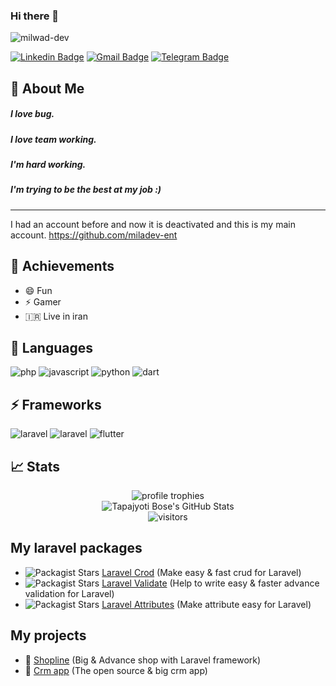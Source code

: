 ### Hi there 👋

<p align=left> <img src="https://komarev.com/ghpvc/?username=milwad-dev" alt=milwad-dev /></p>

[![Linkedin Badge](https://img.shields.io/badge/-Milwad%20Dev-0072b1?style=flat&logo=Linkedin&logoColor=white&link=https://www.linkedin.com/in/milwad-khosravi-26a355230/)](https://www.linkedin.com/in/milwad-khosravi-26a355230/)
[![Gmail Badge](https://img.shields.io/badge/-milwad.dev@gmail.com-c14438?style=flat&logo=Gmail&logoColor=white&link=mailto:milwad.dev@gmail.com)](mailto:milwad.dev@gmail.com)
[![Telegram Badge](https://img.shields.io/badge/-Telegram-blue?style=flat&logo=telegram&logoColor=white&link=https://t.me/milwad84dev/)](https://t.me/milwad84dev/)

## 🚀 About Me
##### I love bug. <br>
##### I love team working. <br>
##### I'm hard working. <br>
##### I'm trying to be the best at my job :) <br>
-------
I had an account before and now it is deactivated and this is my main account.
https://github.com/miladev-ent

## 🏅 Achievements
- 😄 Fun
- ⚡ Gamer
- 🇮🇷 Live in iran

## 💎 Languages
![php](https://img.shields.io/badge/PHP-3178C6?style=for-the-badge&logo=php&logoColor=white)
![javascript](https://img.shields.io/badge/JavaScript-323330?style=for-the-badge&logo=javascript&logoColor=F7DF1E)
![python](https://img.shields.io/badge/Python-3776AB?style=for-the-badge&logo=python&logoColor=white)
![dart](https://img.shields.io/badge/Dart-28B6F6?style=for-the-badge&logo=dart&logoColor=white)


## ⚡ Frameworks
![laravel](https://img.shields.io/badge/Laravel-d41a0d?style=for-the-badge&logo=laravel&logoColor=white)
![laravel](https://img.shields.io/badge/Django-092e20?style=for-the-badge&logo=django&logoColor=white)
![flutter](https://img.shields.io/badge/Flutter-34baeb?style=for-the-badge&logo=flutter&logoColor=white)

## 📈 Stats

<div align="center">
    <img src="https://github-profile-trophy.vercel.app/?username=milwad-dev&row=1&column=6&margin-h=8&theme=darkhub&count_private=true&margin-w=15&no-frame=true" alt="profile trophies" />
    <br />
    <img src="https://github-readme-stats.vercel.app/api?username=milwad-dev&show_icons=true&hide_border=true" alt="Tapajyoti Bose's GitHub Stats">
    <br />
    <img src="https://visitor-badge.laobi.icu/badge?page_id=milwad-dev.milwad-dev" alt="visitors">
</div>

## My laravel packages
 - <img alt="Packagist Stars" src="https://img.shields.io/packagist/stars/milwad/laravel-crod"> <a href="https://github.com/milwad-dev/laravel-crod">  Laravel Crod</a> (Make easy & fast crud for Laravel)
 - <img alt="Packagist Stars" src="https://img.shields.io/packagist/stars/milwad/laravel-validate"> <a href="https://github.com/milwad-dev/laravel-validate">  Laravel Validate</a> (Help to write easy & faster advance validation for Laravel)
 - <img alt="Packagist Stars" src="https://img.shields.io/packagist/stars/milwad/laravel-attributes"> <a href="https://github.com/milwad-dev/laravel-attributes">  Laravel Attributes</a> (Make attribute easy for Laravel)
 
 ## My projects
  - 🎁 <a href="https://github.com/milwad-dev/shopline"> Shopline</a> (Big & Advance shop with Laravel framework)
  - 🎁 <a href="https://github.com/milwad-dev/crm-app"> Crm app</a> (The open source & big crm app)
